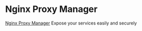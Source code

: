 # Nginx Proxy Manager

[Nginx Proxy Manager](https://nginxproxymanager.com) Expose your services easily and securely

